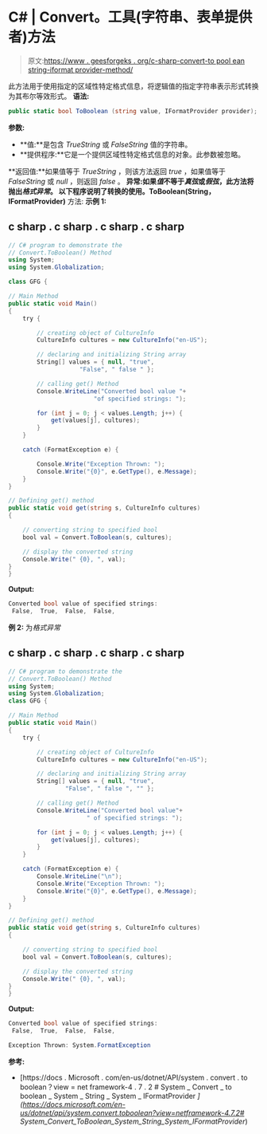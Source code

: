 # C# | Convert。工具(字符串、表单提供者)方法

> 原文:[https://www . geesforgeks . org/c-sharp-convert-to pool ean string-iformat provider-method/](https://www.geeksforgeeks.org/c-sharp-convert-tobooleanstring-iformatprovider-method/)

此方法用于使用指定的区域性特定格式信息，将逻辑值的指定字符串表示形式转换为其布尔等效形式。
**语法:**

```cs
public static bool ToBoolean (string value, IFormatProvider provider);
```

**参数:**

*   **值:**是包含 *TrueString* 或 *FalseString* 值的字符串。
*   **提供程序:**它是一个提供区域性特定格式信息的对象。此参数被忽略。

**返回值:**如果值等于 *TrueString* ，则该方法返回 *true* ，如果值等于 *FalseString* 或 *null* ，则返回 *false* 。
**异常:**如果*值*不等于*真弦*或*假弦*，此方法将抛出*格式异常*。
以下程序说明了**转换的使用。ToBoolean(String，IFormatProvider)** 方法:
**示例 1:**

## c sharp . c sharp . c sharp . c sharp

```cs
// C# program to demonstrate the
// Convert.ToBoolean() Method
using System;
using System.Globalization;

class GFG {

// Main Method
public static void Main()
{
    try {

        // creating object of CultureInfo
        CultureInfo cultures = new CultureInfo("en-US");

        // declaring and initializing String array
        String[] values = { null, "true",
                    "False", " false " };

        // calling get() Method
        Console.WriteLine("Converted bool value "+
                        "of specified strings: ");

        for (int j = 0; j < values.Length; j++) {
            get(values[j], cultures);
        }
    }

    catch (FormatException e) {

        Console.Write("Exception Thrown: ");
        Console.Write("{0}", e.GetType(), e.Message);
    }
}

// Defining get() method
public static void get(string s, CultureInfo cultures)
{

    // converting string to specified bool
    bool val = Convert.ToBoolean(s, cultures);

    // display the converted string
    Console.Write(" {0}, ", val);
}
}
```

**Output:** 

```cs
Converted bool value of specified strings: 
 False,  True,  False,  False,
```

**例 2:** 为*格式异常*

## c sharp . c sharp . c sharp . c sharp

```cs
// C# program to demonstrate the
// Convert.ToBoolean() Method
using System;
using System.Globalization;
class GFG {

// Main Method
public static void Main()
{
    try {

        // creating object of CultureInfo
        CultureInfo cultures = new CultureInfo("en-US");

        // declaring and initializing String array
        String[] values = { null, "true",
                "False", " false ", "" };

        // calling get() Method
        Console.WriteLine("Converted bool value"+
                      " of specified strings: ");

        for (int j = 0; j < values.Length; j++) {
            get(values[j], cultures);
        }
    }

    catch (FormatException e) {
        Console.WriteLine("\n");
        Console.Write("Exception Thrown: ");
        Console.Write("{0}", e.GetType(), e.Message);
    }
}

// Defining get() method
public static void get(string s, CultureInfo cultures)
{

    // converting string to specified bool
    bool val = Convert.ToBoolean(s, cultures);

    // display the converted string
    Console.Write(" {0}, ", val);
}
}
```

**Output:** 

```cs
Converted bool value of specified strings: 
 False,  True,  False,  False, 

Exception Thrown: System.FormatException
```

**参考:**

*   [https://docs . Microsoft . com/en-us/dotnet/API/system . convert . to boolean？view = net framework-4 . 7 . 2 # System _ Convert _ to boolean _ System _ String _ System _ IFormatProvider _](https://docs.microsoft.com/en-us/dotnet/api/system.convert.toboolean?view=netframework-4.7.2# System_Convert_ToBoolean_System_String_System_IFormatProvider_)